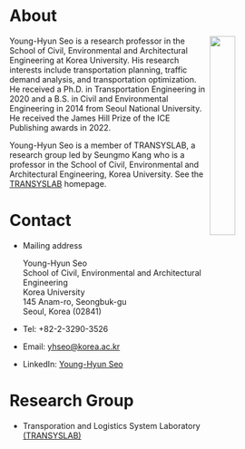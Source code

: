 # About
<img align="right" width="30%" height="30%" src="https://user-images.githubusercontent.com/34648331/162552795-b15bf473-211c-4363-a89c-733f8681107d.jpg">

Young-Hyun Seo is a research professor in the School of Civil, Environmental and Architectural Engineering at Korea University. His research interests include transportation planning, traffic demand analysis, and transportation optimization. He received a Ph.D. in Transportation Engineering in 2020 and a B.S. in Civil and Environmental Engineering in 2014 from Seoul National University. He received the James Hill Prize of the ICE Publishing awards in 2022.

Young-Hyun Seo is a member of TRANSYSLAB, a research group led by Seungmo Kang who is a professor in the School of Civil, Environmental and Architectural Engineering, Korea University. See the [TRANSYSLAB](https://transyslab.wordpress.com/) homepage.

# Contact
* Mailing address

    Young-Hyun Seo   
    School of Civil, Environmental and Architectural Engineering   
    Korea University   
    145 Anam-ro, Seongbuk-gu   
    Seoul, Korea (02841)

* Tel: +82-2-3290-3526
* Email: [yhseo@korea.ac.kr](mailto:yhseo@korea.ac.kr)
* LinkedIn: [Young-Hyun Seo](https://www.linkedin.com/in/yhseo)

# Research Group
* Transporation and Logistics System Laboratory [(TRANSYSLAB)](https://transyslab.wordpress.com/)